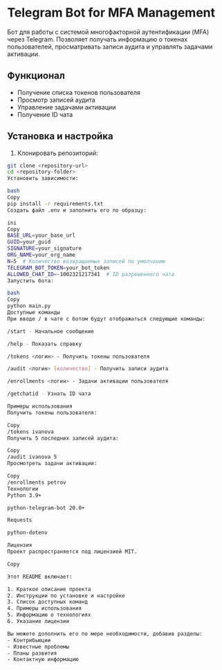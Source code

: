 # Telegram Bot for MFA Management

Бот для работы с системой многофакторной аутентификации (MFA) через Telegram. Позволяет получать информацию о токенах пользователей, просматривать записи аудита и управлять задачами активации.

## Функционал

- Получение списка токенов пользователя
- Просмотр записей аудита
- Управление задачами активации
- Получение ID чата

## Установка и настройка

1. Клонировать репозиторий:
```bash
git clone <repository-url>
cd <repository-folder>
Установить зависимости:

bash
Copy
pip install -r requirements.txt
Создать файл .env и заполнить его по образцу:

ini
Copy
BASE_URL=your_base_url
GUID=your_guid
SIGNATURE=your_signature
ORG_NAME=your_org_name
N=5  # Количество возвращаемых записей по умолчанию
TELEGRAM_BOT_TOKEN=your_bot_token
ALLOWED_CHAT_ID=-1002321217341  # ID разрешенного чата
Запустить бота:

bash
Copy
python main.py
Доступные команды
При вводе / в чате с ботом будут отображаться следующие команды:

/start - Начальное сообщение

/help - Показать справку

/tokens <логин> - Получить токены пользователя

/audit <логин> [количество] - Получить записи аудита

/enrollments <логин> - Задачи активации пользователя

/getchatid - Узнать ID чата

Примеры использования
Получить токены пользователя:

Copy
/tokens ivanova
Получить 5 последних записей аудита:

Copy
/audit ivanova 5
Просмотреть задачи активации:

Copy
/enrollments petrov
Технологии
Python 3.9+

python-telegram-bot 20.0+

Requests

python-dotenv

Лицензия
Проект распространяется под лицензией MIT.

Copy

Этот README включает:

1. Краткое описание проекта
2. Инструкции по установке и настройке
3. Список доступных команд
4. Примеры использования
5. Информацию о технологиях
6. Указание лицензии

Вы можете дополнить его по мере необходимости, добавив разделы:
- Контрибьюции
- Известные проблемы
- Планы развития
- Контактную информацию
